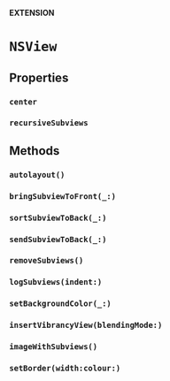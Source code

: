 **EXTENSION**

# `NSView`

## Properties
### `center`

### `recursiveSubviews`

## Methods
### `autolayout()`

### `bringSubviewToFront(_:)`

### `sortSubviewToBack(_:)`

### `sendSubviewToBack(_:)`

### `removeSubviews()`

### `logSubviews(indent:)`

### `setBackgroundColor(_:)`

### `insertVibrancyView(blendingMode:)`

### `imageWithSubviews()`

### `setBorder(width:colour:)`
